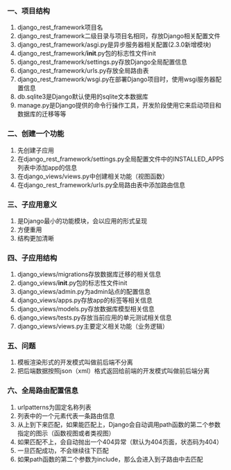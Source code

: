 ###  一、项目结构

1. django_rest_framework项目名
2. django_rest_framework二级目录与项目名相同，存放Django相关配置文件
3. django_rest_framework/asgi.py是异步服务器相关配置(2.3.0新增模块)
4. django_rest_framework/__init__.py包的标志性文件init
5. django_rest_framework/settings.py存放Django全局配置信息
6. django_rest_framework/urls.py存放全局路由表
7. django_rest_framework/wsgi.py在部署Django项目时，使用wsgi服务器配置信息
8. db.sqlite3是Django默认使用的sqlite文本数据库
9. manage.py是Django提供的命令行操作工具，开发阶段使用它来启动项目和数据库的迁移等等

### 二、创建一个功能
1. 先创建子应用
2. 在django_rest_framework/settings.py全局配置文件中的INSTALLED_APPS列表中添加app的信息
3. 在django_views/views.py中创建相关功能（视图函数）
4. 在django_rest_framework/urls.py全局路由表中添加路由信息

### 三、子应用意义

1. 是Django最小的功能模块，会以应用的形式呈现
2. 方便重用
3. 结构更加清晰

### 四、子应用结构

1. django_views/migrations存放数据库迁移的相关信息
2. django_views/__init__.py包的标志性文件init
3. django_views/admin.py为admin站点的配置信息
4. django_views/apps.py存放app的标签等相关信息
5. django_views/models.py存放数据库模型相关信息
6. django_views/tests.py存放当前应用的单元测试相关信息
7. django_views/views.py主要定义相关功能（业务逻辑）

### 五、问题

1. 模板渲染形式的开发模式叫做前后端不分离
2. 把后端数据按照json（xml）格式返回给前端的开发模式叫做前后端分离

### 六、全局路由配置信息

1. urlpatterns为固定名称列表
2. 列表中的一个元素代表一条路由信息
3. 从上到下来匹配，如果能匹配上，Django会自动调用path函数的第二个参数指定的图示（函数视图或者类视图）
4. 如果匹配不上，会自动抛出一个404异常（默认为404页面，状态码为404）
5. 一旦匹配成功，不会继续往下匹配
6. 如果path函数的第二个参数为include，那么会进入到子路由中去匹配